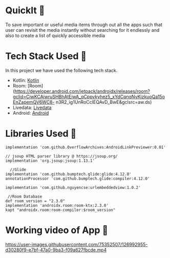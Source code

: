 # QuickIt 📱
To save important or useful media items through out all the apps such that user can revisit the media instantly without searching for it endlessly and also to create a list of quickly accessible media


# Tech Stack Used 📲
In this project we have used the following tech stack.
- Kotlin: [Kotlin](https://kotlinlang.org/)
- Room: [Room](https://developer.android.com/jetpack/androidx/releases/room?gclid=CjwKCAjwruSHBhAtEiwA_qCppvkyhez5_xYdCqnqNyKjzkuoQa15oEnZapemQV6WC8-  n3R2_ig1UnRoCcIEQAvD_BwE&gclsrc=aw.ds)
- Livedata: [Livedata](https://developer.android.com/topic/libraries/architecture/livedata)
- Android: [Android](https://developer.android.com/docs)


# Libraries Used 📲
    
    implementation 'com.github.OverflowArchives:AndroidLinkPreviewer:0.01'
    
    // jsoup HTML parser library @ https://jsoup.org/
    implementation 'org.jsoup:jsoup:1.13.1'
    
      //Glide
    implementation 'com.github.bumptech.glide:glide:4.12.0'
    annotationProcessor 'com.github.bumptech.glide:compiler:4.12.0'

    implementation 'com.github.nguyencse:urlembeddedview:1.0.2'
    
     //Room Database
    def room_version = "2.3.0"
    implementation 'androidx.room:room-ktx:2.3.0'
    kapt "androidx.room:room-compiler:$room_version"
   




   # Working video of App 📲
 https://user-images.githubusercontent.com/75352507/126992955-d30280f9-e7bf-47a0-9ba3-f09a627fbcde.mp4


    
    

